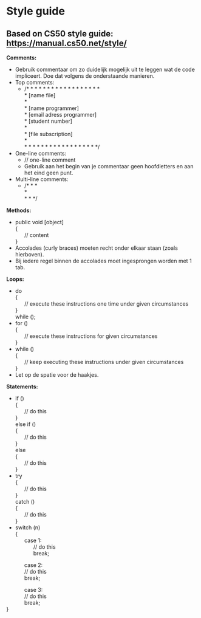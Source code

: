Style guide
===========
Based on CS50 style guide: https://manual.cs50.net/style/
---------------------------------------------------------

**Comments:**
* Gebruik commentaar om zo duidelijk mogelijk uit te leggen wat de code impliceert. Doe dat volgens de onderstaande manieren.
* Top comments:
  - /* * * * * * * * * * * * * * * * * *  
   \* [name file]    
   \*       
   \* [name programmer]    
   \* [email adress programmer]    
   \* [student number]    
   \*   
   \* [file subscription]   
   \*   
   \* * * * * * * * * * * * * * * * * */
* One-line comments:
  - // one-line comment
  - Gebruik aan het begin van je commentaar geen hoofdletters en aan het eind geen punt.
* Multi-line comments:
  - /* * *   
  \*     
  \* * */    

**Methods:**
* public void [object]     
{     
&nbsp;&nbsp;&nbsp;&nbsp;&nbsp;&nbsp;// content     
}   
* Accolades (curly braces) moeten recht onder elkaar staan (zoals hierboven).
* Bij iedere regel binnen de accolades moet ingesprongen worden met 1 tab.    

**Loops:**
* do     
{    
&nbsp;&nbsp;&nbsp;&nbsp;&nbsp;&nbsp;// execute these instructions one time under given circumstances      
}    
while ();
* for ()     
{    
&nbsp;&nbsp;&nbsp;&nbsp;&nbsp;&nbsp;// execute these instructions for given circumstances     
}     
* while ()      
{    
&nbsp;&nbsp;&nbsp;&nbsp;&nbsp;&nbsp;// keep executing these instructions under given circumstances      
}
* Let op de spatie voor de haakjes.

**Statements:**
* if ()          
{     
&nbsp;&nbsp;&nbsp;&nbsp;&nbsp;&nbsp;// do this     
}     
else if ()     
{    
&nbsp;&nbsp;&nbsp;&nbsp;&nbsp;&nbsp;// do this     
}     
else   
{     
&nbsp;&nbsp;&nbsp;&nbsp;&nbsp;&nbsp;// do this          
}  
* try     
{     
&nbsp;&nbsp;&nbsp;&nbsp;&nbsp;&nbsp;// do this       
}      
catch ()      
{     
&nbsp;&nbsp;&nbsp;&nbsp;&nbsp;&nbsp;// do this     
}
* switch (n)     
{     
&nbsp;&nbsp;&nbsp;&nbsp;&nbsp;&nbsp;case 1:     
&nbsp;&nbsp;&nbsp;&nbsp;&nbsp;&nbsp;&nbsp;&nbsp;&nbsp;&nbsp;&nbsp;&nbsp;// do this     
&nbsp;&nbsp;&nbsp;&nbsp;&nbsp;&nbsp;&nbsp;&nbsp;&nbsp;&nbsp;&nbsp;&nbsp;break;     
       
&nbsp;&nbsp;&nbsp;&nbsp;&nbsp;&nbsp;&nbsp;&nbsp;&nbsp;&nbsp;&nbsp;&nbsp;case 2:     
&nbsp;&nbsp;&nbsp;&nbsp;&nbsp;&nbsp;&nbsp;&nbsp;&nbsp;&nbsp;&nbsp;&nbsp;// do this     
&nbsp;&nbsp;&nbsp;&nbsp;&nbsp;&nbsp;&nbsp;&nbsp;&nbsp;&nbsp;&nbsp;&nbsp;break;     
       
&nbsp;&nbsp;&nbsp;&nbsp;&nbsp;&nbsp;&nbsp;&nbsp;&nbsp;&nbsp;&nbsp;&nbsp;case 3:     
&nbsp;&nbsp;&nbsp;&nbsp;&nbsp;&nbsp;&nbsp;&nbsp;&nbsp;&nbsp;&nbsp;&nbsp;// do this     
&nbsp;&nbsp;&nbsp;&nbsp;&nbsp;&nbsp;&nbsp;&nbsp;&nbsp;&nbsp;&nbsp;&nbsp;break;   
}    
